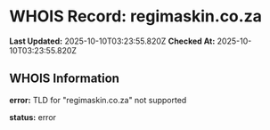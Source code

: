 # WHOIS Record: regimaskin.co.za

**Last Updated:** 2025-10-10T03:23:55.820Z
**Checked At:** 2025-10-10T03:23:55.820Z

## WHOIS Information

**error:** TLD for "regimaskin.co.za" not supported

**status:** error

